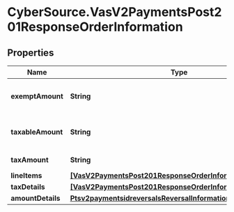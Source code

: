 # CyberSource.VasV2PaymentsPost201ResponseOrderInformation

## Properties
Name | Type | Description | Notes
------------ | ------------- | ------------- | -------------
**exemptAmount** | **String** | Total amount of tax exempt amounts. This value is the sum of the values for all the `orderInformation.lineItems[].exemptAmount` fields in the tax calculation request.  | [optional] 
**taxableAmount** | **String** | Total amount of all taxable amounts. This value is the sum of the values for all the `orderInformation.lineItems[].taxAmount` fields in the tax calculation request.  | [optional] 
**taxAmount** | **String** | Total amount of tax for all lineItems in the tax calculation request.  | [optional] 
**lineItems** | [**[VasV2PaymentsPost201ResponseOrderInformationLineItems]**](VasV2PaymentsPost201ResponseOrderInformationLineItems.md) |  | [optional] 
**taxDetails** | [**[VasV2PaymentsPost201ResponseOrderInformationTaxDetails]**](VasV2PaymentsPost201ResponseOrderInformationTaxDetails.md) |  | [optional] 
**amountDetails** | [**Ptsv2paymentsidreversalsReversalInformationAmountDetails**](Ptsv2paymentsidreversalsReversalInformationAmountDetails.md) |  | [optional] 


